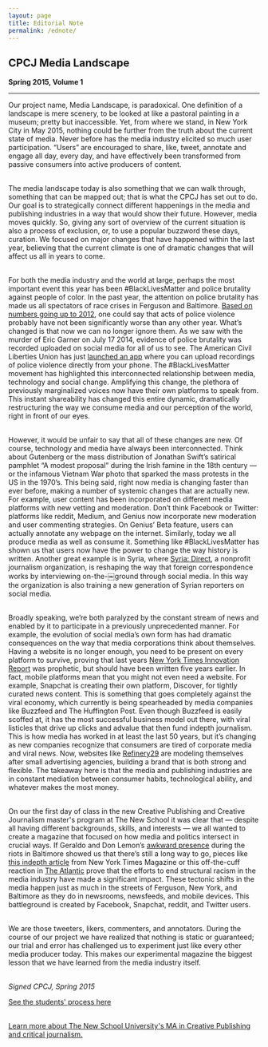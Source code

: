 ```yaml
---
layout: page
title: Editorial Note
permalink: /ednote/
---
```


<h2>CPCJ Media Landscape</h2>

**Spring 2015, Volume 1**
<br/>

---

Our project name, Media Landscape, is paradoxical. One definition of a landscape is mere scenery, to be looked at like a pastoral painting in a museum; pretty but inaccessible. Yet, from where we stand, in New York City in May 2015, nothing could be further from the truth about the current state of media. Never before has the media industry elicited so much user participation. “Users” are encouraged to share, like, tweet, annotate and engage all day, every day, and have effectively been transformed from passive consumers into active producers of content. <br /> <br /> 

The media landscape today is also something that we can walk through, something that can be mapped out; that is what the CPCJ has set out to do. Our goal is to strategically connect different happenings in the media and publishing industries in a way that would show their future. However, media moves quickly. So, giving any sort of overview of the current situation is also a process of exclusion, or, to use a popular buzzword these days, curation. We focused on major changes that have happened within the last year, believing that the current climate is one of dramatic changes that will affect us all in years to come.<br /><br />


For both the media industry and the world at large, perhaps the most important event this year has been #BlackLivesMatter and police brutality against people of color. In the past year, the attention on police brutality has made us all spectators of race crises in Ferguson and Baltimore. [Based on numbers going up to 2012](http://www.usatoday.com/story/news/nation/2014/08/14/police-killings-data/14060357/), one could say that acts of police violence probably have not been significantly worse than any other year. What’s changed is that now we can no longer ignore them. As we saw with the murder of Eric Garner on July 17 2014, evidence of police brutality was recorded uploaded on social media for all of us to see. The American Civil Liberties Union has just [launched an app](https://www.aclu.org/feature/aclu-apps-record-police-conduct) where you can upload recordings of police violence directly from your phone. The #BlackLivesMatter movement has highlighted this interconnected relationship between media, technology and social change. Amplifying this change, the plethora of previously marginalized voices now have their own platforms to speak from. This instant shareability has changed this entire dynamic, dramatically restructuring the way we consume media and our perception of the world, right in front of our eyes. <br /><br />


However, it would be unfair to say that all of these changes are new. Of course, technology and media have always been interconnected. Think about Gutenberg or the mass distribution of Jonathan Swift’s satirical pamphlet “A modest proposal” during the Irish famine in the 18th century — or the infamous Vietnam War photo that sparked the mass protests in the US in the 1970’s. This being said, right now media is changing faster than ever before, making a number of systemic changes that are actually new. For example, user content has been incorporated on different media platforms with new vetting and moderation. Don’t think Facebook or Twitter: platforms like reddit, Medium, and Genius now incorporate new moderation and user commenting strategies. On Genius’ Beta feature, users can actually annotate any webpage on the internet. Similarly, today we all produce media as well as consume it. Something like #BlackLivesMatter has shown us that users now have the power to change the way history is written. Another great example is in Syria, where [Syria: Direct](http://syriadirect.org/), a non­profit journalism organization, is reshaping the way that foreign correspondence works by interviewing on-the-￼ground through social media. In this way the organization is also training a new generation of Syrian reporters on social media. <br /><br />

Broadly speaking, we’re both paralyzed by the constant stream of news and enabled by it to participate in a previously unprecedented manner. For example, the evolution of social media’s own form has had dramatic consequences on the way that media corporations think about themselves. Having a website is no longer enough, you need to be present on every platform to survive, proving that last years [New York Times Innovation Report](http://www.scribd.com/doc/224608514/The-Full-New-York-Times-Innovation-Report#scribd) was prophetic, but should have been written five years earlier. In fact, mobile platforms mean that you might not even need a website. For example, Snapchat is creating their own platform, Discover, for tightly curated news content. This is something that goes completely against the viral economy, which currently is being spearheaded by media companies like Buzzfeed and The Huffington Post. Even though Buzzfeed is easily scoffed at, it has the most successful business model out there, with viral listicles that drive up clicks and ad­value that then fund in­depth journalism. This is how media has worked in at least the last 50 years, but it’s changing as new companies recognize that consumers are tired of corporate media and viral news. Now, websites like [Refinery29](http://www.refinery29.com/) are modeling themselves after small advertising agencies, building a brand that is both strong and flexible. The take­away here is that the media and publishing industries are in constant mediation between consumer habits, technological ability, and whatever makes the most money. <br /><br />


On our the first day of class in the new Creative Publishing and Creative Journalism master's program at The New School it was clear that — despite all having different backgrounds, skills, and interests — we all wanted to create a magazine that focused on how media and politics intersect in crucial ways. If Geraldo and Don Lemon’s [awkward presence](https://www.youtube.com/watch?v=jjUaAUhyPwk) during the riots in Baltimore showed us that there’s still a long way to go, pieces like [this in­depth article](http://www.nytimes.com/2015/05/10/magazine/our-demand-is-simple-stop-killing-us.html?_r=0) from New York Times Magazine or this off­-the-­cuff reaction in [The Atlantic](http://www.theatlantic.com/politics/archive/2015/04/nonviolence-as-compliance/391640/) prove that the efforts to end structural racism in the media industry have made a significant impact. These tectonic shifts in the media happen just as much in the streets of Ferguson, New York, and Baltimore as they do in newsrooms, newsfeeds, and mobile devices. This battleground is created by Facebook, Snapchat, reddit, and Twitter users. <br /><br />


We are those tweeters, likers, commenters, and annotators. During the course of our project we have realized that nothing is static or guaranteed; our trial and error has challenged us to experiment just like every other media producer today. This makes our experimental magazine the biggest lesson that we have learned from the media industry itself. <br /><br />


<em>Signed CPCJ, Spring 2015</em>
<br>

<a href="http://cpcj.tumblr.com/" class="box">See the students' process here</a>
<br><br>

<a href="http://creative-publishing.org/" target="_blank" class="box">Learn more about The New School University's MA in Creative Publishing and critical journalism.</a>
<br><br>



